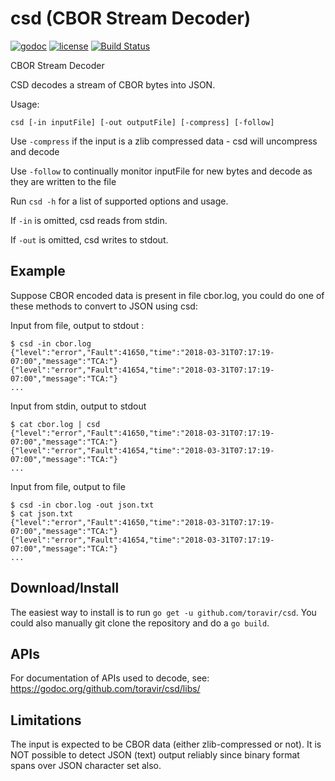 # csd (CBOR Stream Decoder)

[![godoc](http://img.shields.io/badge/godoc-reference-blue.svg?style=flat)](https://godoc.org/github.com/toravir/csd/libs/) [![license](http://img.shields.io/badge/license-MIT-red.svg?style=flat)](https://raw.githubusercontent.com/toravir/csd/master/LICENSE) [![Build Status](https://travis-ci.org/toravir/csd.svg?branch=master)](https://travis-ci.org/toravir/csd)

CBOR Stream Decoder

CSD decodes a stream of CBOR bytes into JSON.

Usage:

    csd [-in inputFile] [-out outputFile] [-compress] [-follow]

Use `-compress` if the input is a zlib compressed data - csd will uncompress and decode

Use `-follow` to continually monitor inputFile for new bytes and decode as they are written to the file

Run `csd -h` for a list of supported options and usage.

If `-in` is omitted, csd reads from stdin.

If `-out` is omitted, csd writes to stdout.


## Example

Suppose CBOR encoded data is present in file cbor.log, you could do one of 
these methods to convert to JSON using csd:

Input from file, output to stdout :

    $ csd -in cbor.log
    {"level":"error","Fault":41650,"time":"2018-03-31T07:17:19-07:00","message":"TCA:"}
    {"level":"error","Fault":41654,"time":"2018-03-31T07:17:19-07:00","message":"TCA:"}
    ...


Input from stdin, output to stdout

    $ cat cbor.log | csd 
    {"level":"error","Fault":41650,"time":"2018-03-31T07:17:19-07:00","message":"TCA:"}
    {"level":"error","Fault":41654,"time":"2018-03-31T07:17:19-07:00","message":"TCA:"}
    ...


Input from file, output to file

    $ csd -in cbor.log -out json.txt
    $ cat json.txt
    {"level":"error","Fault":41650,"time":"2018-03-31T07:17:19-07:00","message":"TCA:"}
    {"level":"error","Fault":41654,"time":"2018-03-31T07:17:19-07:00","message":"TCA:"}
    ...


## Download/Install

The easiest way to install is to run `go get -u github.com/toravir/csd`. You could also manually
git clone the repository and do a `go build`.


## APIs

For documentation of APIs used to decode, see: https://godoc.org/github.com/toravir/csd/libs/

## Limitations

The input is expected to be CBOR data (either zlib-compressed or not). It is NOT possible to
detect JSON (text) output reliably since binary format spans over JSON character set also.

